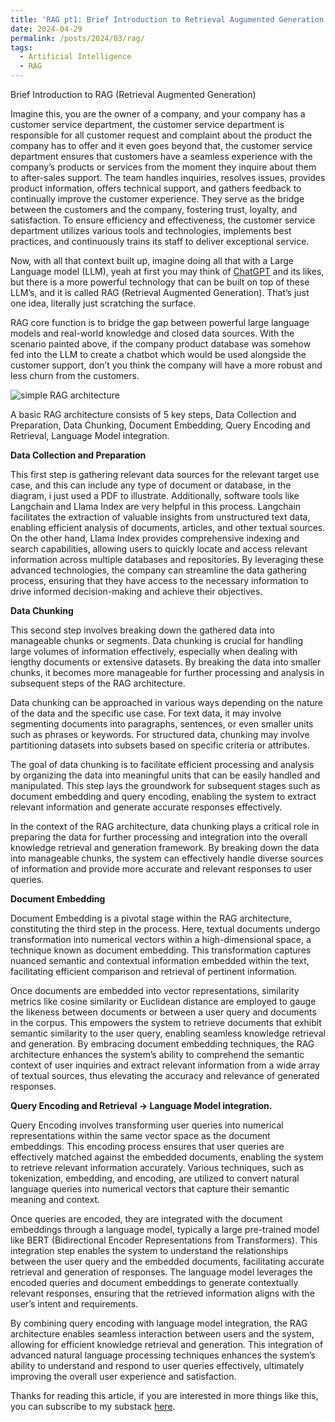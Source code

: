 ```yaml
---
title: 'RAG pt1: Brief Introduction to Retrieval Augumented Generation'
date: 2024-04-29
permalink: /posts/2024/03/rag/
tags:
  - Artificial Intelligence
  - RAG
---
```


Brief Introduction to RAG (Retrieval Augmented Generation)

Imagine this, you are the owner of a company, and your company has a customer service department, the customer service department is responsible for all customer request and complaint about the product the company has to offer and it even goes beyond that, the customer service department ensures that customers have a seamless experience with the company’s products or services from the moment they inquire about them to after-sales support. The team handles inquiries, resolves issues, provides product information, offers technical support, and gathers feedback to continually improve the customer experience. They serve as the bridge between the customers and the company, fostering trust, loyalty, and satisfaction. To ensure efficiency and effectiveness, the customer service department utilizes various tools and technologies, implements best practices, and continuously trains its staff to deliver exceptional service.

Now, with all that context built up, imagine doing all that with a Large Language model (LLM), yeah at first you may think of [ChatGPT](http://chat.openai.com) and its likes, but there is a more powerful technology that can be built on top of these LLM’s, and it is called RAG (Retrieval Augmented Generation). That’s just one idea, literally just scratching the surface.

RAG core function is to bridge the gap between powerful large language models and real-world knowledge and closed data sources. With the scenario painted above, if the company product database was somehow fed into the LLM to create a chatbot which would be used alongside the customer support, don’t you think the company will have a more robust and less churn from the customers.

![simple RAG architecture](https://cdn-images-1.medium.com/max/2912/0*34H3mT1V6oEo_ShT.png)

A basic RAG architecture consists of 5 key steps, Data Collection and Preparation, Data Chunking, Document Embedding, Query Encoding and Retrieval, Language Model integration.

**Data Collection and Preparation**

This first step is gathering relevant data sources for the relevant target use case, and this can include any type of document or database, in the diagram, i just used a PDF to illustrate. Additionally, software tools like Langchain and Llama Index are very helpful in this process. Langchain facilitates the extraction of valuable insights from unstructured text data, enabling efficient analysis of documents, articles, and other textual sources. On the other hand, Llama Index provides comprehensive indexing and search capabilities, allowing users to quickly locate and access relevant information across multiple databases and repositories. By leveraging these advanced technologies, the company can streamline the data gathering process, ensuring that they have access to the necessary information to drive informed decision-making and achieve their objectives.

**Data Chunking**

This second step involves breaking down the gathered data into manageable chunks or segments. Data chunking is crucial for handling large volumes of information effectively, especially when dealing with lengthy documents or extensive datasets. By breaking the data into smaller chunks, it becomes more manageable for further processing and analysis in subsequent steps of the RAG architecture.

Data chunking can be approached in various ways depending on the nature of the data and the specific use case. For text data, it may involve segmenting documents into paragraphs, sentences, or even smaller units such as phrases or keywords. For structured data, chunking may involve partitioning datasets into subsets based on specific criteria or attributes.

The goal of data chunking is to facilitate efficient processing and analysis by organizing the data into meaningful units that can be easily handled and manipulated. This step lays the groundwork for subsequent stages such as document embedding and query encoding, enabling the system to extract relevant information and generate accurate responses effectively.

In the context of the RAG architecture, data chunking plays a critical role in preparing the data for further processing and integration into the overall knowledge retrieval and generation framework. By breaking down the data into manageable chunks, the system can effectively handle diverse sources of information and provide more accurate and relevant responses to user queries.

**Document Embedding**

Document Embedding is a pivotal stage within the RAG architecture, constituting the third step in the process. Here, textual documents undergo transformation into numerical vectors within a high-dimensional space, a technique known as document embedding. This transformation captures nuanced semantic and contextual information embedded within the text, facilitating efficient comparison and retrieval of pertinent information.

Once documents are embedded into vector representations, similarity metrics like cosine similarity or Euclidean distance are employed to gauge the likeness between documents or between a user query and documents in the corpus. This empowers the system to retrieve documents that exhibit semantic similarity to the user query, enabling seamless knowledge retrieval and generation. By embracing document embedding techniques, the RAG architecture enhances the system’s ability to comprehend the semantic context of user inquiries and extract relevant information from a wide array of textual sources, thus elevating the accuracy and relevance of generated responses.

**Query Encoding and Retrieval → Language Model integration.**

Query Encoding involves transforming user queries into numerical representations within the same vector space as the document embeddings. This encoding process ensures that user queries are effectively matched against the embedded documents, enabling the system to retrieve relevant information accurately. Various techniques, such as tokenization, embedding, and encoding, are utilized to convert natural language queries into numerical vectors that capture their semantic meaning and context.

Once queries are encoded, they are integrated with the document embeddings through a language model, typically a large pre-trained model like BERT (Bidirectional Encoder Representations from Transformers). This integration step enables the system to understand the relationships between the user query and the embedded documents, facilitating accurate retrieval and generation of responses. The language model leverages the encoded queries and document embeddings to generate contextually relevant responses, ensuring that the retrieved information aligns with the user’s intent and requirements.

By combining query encoding with language model integration, the RAG architecture enables seamless interaction between users and the system, allowing for efficient knowledge retrieval and generation. This integration of advanced natural language processing techniques enhances the system’s ability to understand and respond to user queries effectively, ultimately improving the overall user experience and satisfaction.

Thanks for reading this article, if you are interested in more things like this, you can subscribe to my substack [here](https://ncep.substack.com/).